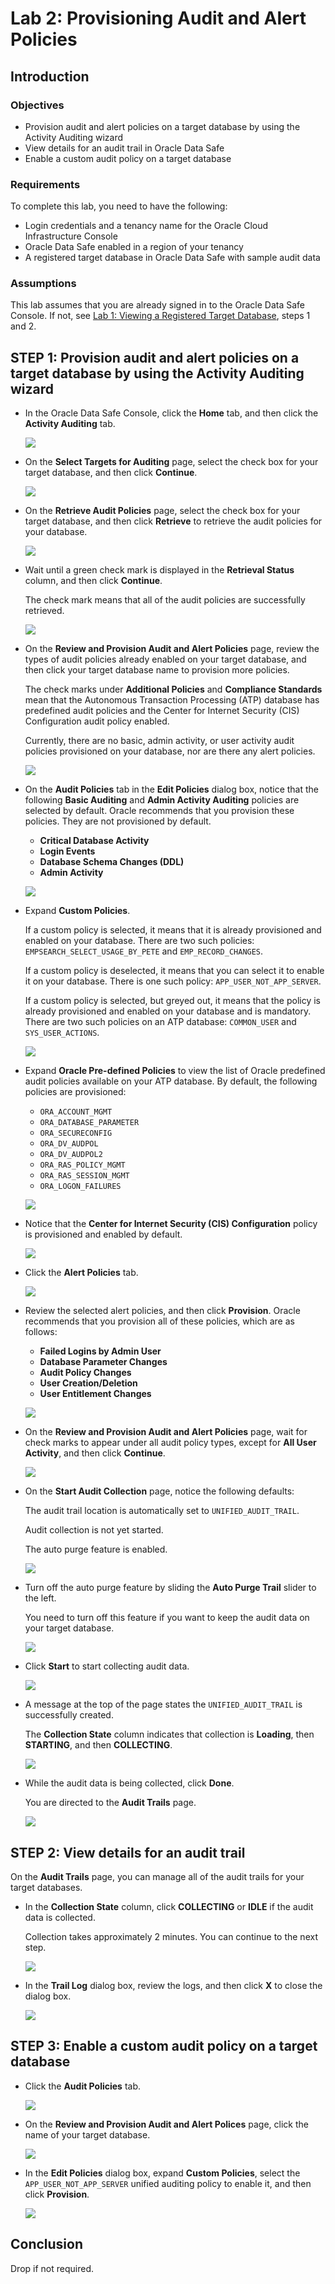 # Lab 2: Provisioning Audit and Alert Policies

## Introduction
### Objectives
- Provision audit and alert policies on a target database by using the Activity Auditing wizard
- View details for an audit trail in Oracle Data Safe
- Enable a custom audit policy on a target database

### Requirements
To complete this lab, you need to have the following:
- Login credentials and a tenancy name for the Oracle Cloud Infrastructure Console
- Oracle Data Safe enabled in a region of your tenancy
- A registered target database in Oracle Data Safe with sample audit data

### Assumptions
This lab assumes that you are already signed in to the Oracle Data Safe Console. If not, see [Lab 1: Viewing a Registered Target Database](../Lab1/LabGuide1.md), steps 1 and 2.

## **STEP 1**: Provision audit and alert policies on a target database by using the Activity Auditing wizard

- In the Oracle Data Safe Console, click the **Home** tab, and then click the **Activity Auditing** tab.

  ![](./img/access-activity-auditing.png)

- On the **Select Targets for Auditing** page, select the check box for your target database, and then click **Continue**.

  ![](./img/select-targets-for-auditing.png)

- On the **Retrieve Audit Policies** page, select the check box for your target database, and then click **Retrieve** to retrieve the audit policies for your database.

  ![](./img/retrieve-audit-policies.png)

- Wait until a green check mark is displayed in the **Retrieval Status** column, and then click **Continue**.

  The check mark means that all of the audit policies are successfully retrieved.


  ![](./img/policies-retrieved.png)

- On the **Review and Provision Audit and Alert Policies** page, review the types of audit policies already enabled on your target database, and then click your target database name to provision more policies.

  The check marks under **Additional Policies** and **Compliance Standards** mean that the Autonomous Transaction Processing (ATP) database has predefined audit policies and the Center for Internet Security (CIS) Configuration audit policy enabled.

  Currently, there are no basic, admin activity, or user activity audit policies provisioned on your database, nor are there any alert policies.


  ![](./img/additional-policies-cis.png)


- On the **Audit Policies** tab in the **Edit Policies** dialog box, notice that the following **Basic Auditing** and **Admin Activity Auditing** policies are selected by default. Oracle recommends that you provision these policies. They are not provisioned by default.

  - **Critical Database Activity**
  - **Login Events**
  - **Database Schema Changes (DDL)**
  - **Admin Activity**


  ![](./img/basic-admin-policies.png)


- Expand **Custom Policies**.

  If a custom policy is selected, it means that it is already provisioned and enabled on your database. There are two such policies: `EMPSEARCH_SELECT_USAGE_BY_PETE` and `EMP_RECORD_CHANGES`.

  If a custom policy is deselected, it means that you can select it to enable it on your database. There is one such policy: `APP_USER_NOT_APP_SERVER`.

  If a custom policy is selected, but greyed out, it means that the policy is already provisioned and enabled on your database and is mandatory. There are two such policies on an ATP database: `COMMON_USER` and `SYS_USER_ACTIONS`.


  ![](./img/additional-audit-policies.png)
 


- Expand **Oracle Pre-defined Policies** to view the list of Oracle predefined audit policies available on your ATP database. By default, the following policies are provisioned:

  - `ORA_ACCOUNT_MGMT`
  - `ORA_DATABASE_PARAMETER`
  - `ORA_SECURECONFIG`
  - `ORA_DV_AUDPOL`
  - `ORA_DV_AUDPOL2`
  - `ORA_RAS_POLICY_MGMT`
  - `ORA_RAS_SESSION_MGMT`
  - `ORA_LOGON_FAILURES`

 
  ![](./img/oracle-predefined-policies.png)

- Notice that the **Center for Internet Security (CIS) Configuration** policy is provisioned and enabled by default.


  ![](./img/cis-provisioned-enabled.png)


- Click the **Alert Policies** tab.


  ![](./img/alert-policies-tab.png)

- Review the selected alert policies, and then click **Provision**. Oracle recommends that you provision all of these policies, which are as follows:

  - **Failed Logins by Admin User**
  - **Database Parameter Changes**
  - **Audit Policy Changes**
  - **User Creation/Deletion**
  - **User Entitlement Changes** 

   ![](./img/selected-alert-policies.png)

- On the **Review and Provision Audit and Alert Policies** page, wait for check marks to appear under all audit policy types, except for **All User Activity**, and then click **Continue**.

  ![](./img/review-provision-audit-alert-policies.png)



- On the **Start Audit Collection** page, notice the following defaults:

  The audit trail location is automatically set to  `UNIFIED_AUDIT_TRAIL`.

  Audit collection is not yet started.

  The auto purge feature is enabled.


  ![](./img/start-audit-collection-page.png)


- Turn off the auto purge feature by sliding the **Auto Purge Trail** slider to the left.

  You need to turn off this feature if you want to keep the audit data on your target database.

   ![](./img/turn-off-auto-purge.png)

- Click **Start** to start collecting audit data.

  ![](./img/click-start-to-collect-audit-data.png)

- A message at the top of the page states the `UNIFIED_AUDIT_TRAIL` is successfully created.

  The **Collection State** column indicates that collection is **Loading**, then **STARTING**, and then **COLLECTING**.


  ![](./img/audit-trail-created-audit-collecting.png)

- While the audit data is being collected, click **Done**.

  You are directed to the **Audit Trails** page.

   ![](./img/click-done-audit-collection.png)




## **STEP 2**: View details for an audit trail

On the **Audit Trails** page, you can manage all of the audit trails for your target databases.

- In the **Collection State** column, click **COLLECTING** or **IDLE** if the audit data is collected.

  Collection takes approximately 2 minutes. You can continue to the next step.


  ![](./img/click-collecting-or-idle.png)

- In the **Trail Log** dialog box, review the logs, and then click **X** to close the dialog box.


  ![](./img/trail-log.png)



## **STEP 3**: Enable a custom audit policy on a target database


- Click the **Audit Policies** tab.


  ![](./img/click-audit-policies-tab.png)



- On the **Review and Provision Audit and Alert Polices** page, click the name of your target database.


  ![](./img/click-database-on-audit-policies-tab.png)


- In the **Edit Policies** dialog box, expand **Custom Policies**, select the `APP_USER_NOT_APP_SERVER` unified auditing policy to enable it, and then click **Provision**.


  ![](./img/enable-custom-audit-policy.png)  

## Conclusion 
Drop if not required.
